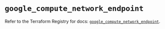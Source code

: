 # `google_compute_network_endpoint`

Refer to the Terraform Registry for docs: [`google_compute_network_endpoint`](https://registry.terraform.io/providers/hashicorp/google/6.1.0/docs/resources/compute_network_endpoint).
